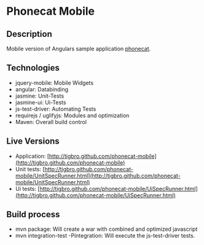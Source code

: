 Phonecat Mobile
===============

Description
-----------

Mobile version of Angulars sample application [phonecat](https://github.com/angular/angular-phonecat).

Technologies
------------

- jquery-mobile: Mobile Widgets
- angular: Databinding
- jasmine: Unit-Tests
- jasmine-ui: Ui-Tests
- js-test-driver: Automating Tests
- requirejs / uglifyjs: Modules and optimization
- Maven: Overall build control


Live Versions
-------------

- Application: [http://tigbro.github.com/phonecat-mobile](http://tigbro.github.com/phonecat-mobile)
- Unit tests: [http://tigbro.github.com/phonecat-mobile/UnitSpecRunner.html](http://tigbro.github.com/phonecat-mobile/UnitSpecRunner.html)
- Ui tests: [http://tigbro.github.com/phonecat-mobile/UiSpecRunner.html](http://tigbro.github.com/phonecat-mobile/UiSpecRunner.html)


Build process
-------------
- mvn package: Will create a war with combined and optimized javascript
- mvn integration-test -Pintegration: Will execute the js-test-driver tests.